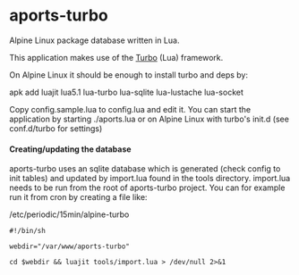 # aports-turbo

Alpine Linux package database written in Lua.

This application makes use of the [Turbo](http://turbolua.org) (Lua) framework.

On Alpine Linux it should be enough to install turbo and deps by: 

apk add luajit lua5.1 lua-turbo lua-sqlite lua-lustache lua-socket

Copy config.sample.lua to config.lua and edit it.
You can start the application by starting ./aports.lua or on Alpine Linux with turbo's init.d (see conf.d/turbo for settings)

#### Creating/updating the database

aports-turbo uses an sqlite database which is generated (check config to init tables) and updated by import.lua found in the tools directory. import.lua needs to be run from the root of aports-turbo project. You can for example run it from cron by creating a file like:

/etc/periodic/15min/alpine-turbo

```shell
#!/bin/sh

webdir="/var/www/aports-turbo"

cd $webdir && luajit tools/import.lua > /dev/null 2>&1
```

